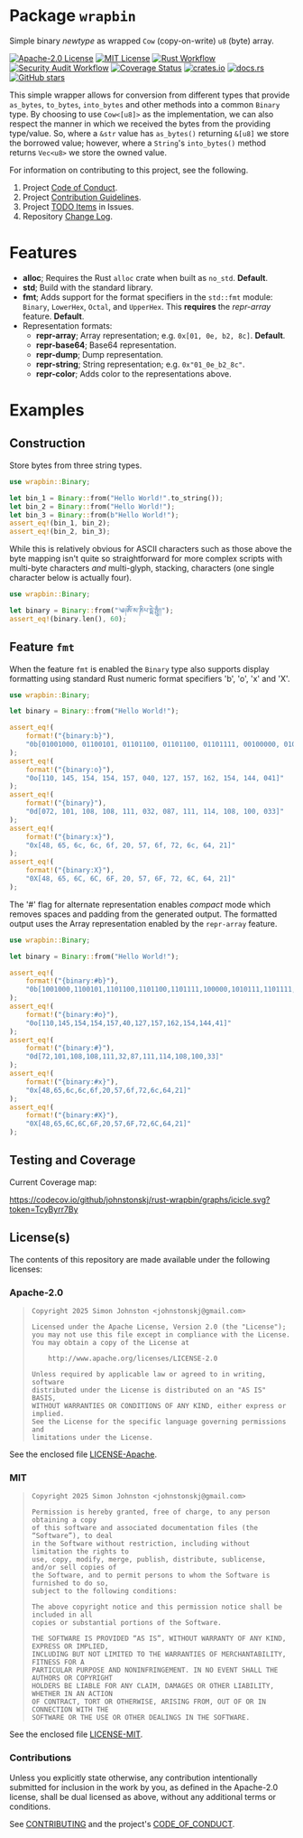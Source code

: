 # Package `wrapbin`

Simple binary _newtype_ as wrapped `Cow` (copy-on-write) `u8` (byte) array.

[![Apache-2.0 License](https://img.shields.io/badge/License-Apache_2.0-blue.svg)](https://opensource.org/licenses/Apache-2.0)
[![MIT License](https://img.shields.io/badge/license-mit-118811.svg)](https://opensource.org/license/mit)
[![Rust Workflow](https://github.com/johnstonskj/rust-wrapbin/actions/workflows/rust.yml/badge.svg)](<https://github.com/johnstonskj/rust-wrapbin/actions/workflows/rust.yml>)
[![Security Audit Workflow](https://github.com/johnstonskj/rust-wrapbin/actions/workflows/security-audit.yml/badge.svg)](<https://github.com/johnstonskj/rust-wrapbin/actions/workflows/security-audit.yml>)
[![Coverage Status](https://codecov.io/github/johnstonskj/rust-wrapbin/graph/badge.svg?token=TcyByrr7By)](<https://codecov.io/github/johnstonskj/rust-wrapbin>)
[![crates.io](https://img.shields.io/crates/v/wrapbin.svg)](https://crates.io/crates/wrapbin)
[![docs.rs](https://docs.rs/xml_dom/badge.svg)](https://docs.rs/wrapbin)
[![GitHub stars](https://img.shields.io/github/stars/johnstonskj/rust-wrapbin.svg)](<https://github.com/johnstonskj/rust-wrapbin/stargazers>)

This simple wrapper allows for conversion from different types that provide
`as_bytes`, `to_bytes`, `into_bytes` and other methods into a common `Binary`
type. By choosing to use `Cow<[u8]>` as the implementation, we can also respect
the manner in which we received the bytes from the providing type/value. So,
where a `&str` value has `as_bytes()` returning `&[u8]` we store the borrowed
value; however, where a `String`'s `into_bytes()` method returns `Vec<u8>` we
store the owned value.

For information on contributing to this project, see the following.

1. Project [Code of Conduct](https://github.com/johnstonskj/rust-wrapbin/blob/main/CODE_OF_CONDUCT.md).
1. Project [Contribution Guidelines](https://github.com/johnstonskj/rust-wrapbin/blob/main/CONTRIBUTING.md).
1. Project [TODO Items](<https://github.com/johnstonskj/rust-wrapbin/issues>) in Issues.
1. Repository [Change Log](https://github.com/johnstonskj/rust-wrapbin/blob/main/CHANGELOG.md).

# Features

- **alloc**; Requires the Rust `alloc` crate when built as `no_std`. **Default**.
- **std**; Build with the standard library.
- **fmt**; Adds support for the format specifiers in the `std::fmt` module:
  `Binary`, `LowerHex`, `Octal`, and `UpperHex`. This **requires** the
  _repr-array_ feature. **Default**.
- Representation formats:
  - **repr-array**; Array representation; e.g. `0x[01, 0e, b2, 8c]`. **Default**.
  - **repr-base64**; Base64 representation.
  - **repr-dump**; Dump representation.
  - **repr-string**; String representation; e.g. `0x"01_0e_b2_8c"`.
  - **repr-color**; Adds color to the representations above.

# Examples

## Construction

Store bytes from three string types.

```rust
use wrapbin::Binary;

let bin_1 = Binary::from("Hello World!".to_string());
let bin_2 = Binary::from("Hello World!");
let bin_3 = Binary::from(b"Hello World!");
assert_eq!(bin_1, bin_2);
assert_eq!(bin_2, bin_3);
```

While this is relatively obvious for ASCII characters such as those above the
byte mapping isn't quite so straightforward for more complex scripts with
multi-byte characters _and_ multi-glyph, stacking, characters (one single
character below is actually four).

```rust
use wrapbin::Binary;

let binary = Binary::from("༄༏ༀ་མ་ཎིཔ་དྨེ་ཧྤུྂ།།");
assert_eq!(binary.len(), 60);
```

## Feature `fmt`

When the feature `fmt` is enabled the `Binary` type also supports display
formatting using standard Rust numeric format specifiers 'b', 'o', 'x' and
'X'.

```rust
use wrapbin::Binary;

let binary = Binary::from("Hello World!");

assert_eq!(
    format!("{binary:b}"),
    "0b[01001000, 01100101, 01101100, 01101100, 01101111, 00100000, 01010111, 01101111, 01110010, 01101100, 01100100, 00100001]"
);
assert_eq!(
    format!("{binary:o}"),
    "0o[110, 145, 154, 154, 157, 040, 127, 157, 162, 154, 144, 041]"
);
assert_eq!(
    format!("{binary}"),
    "0d[072, 101, 108, 108, 111, 032, 087, 111, 114, 108, 100, 033]"
);
assert_eq!(
    format!("{binary:x}"),
    "0x[48, 65, 6c, 6c, 6f, 20, 57, 6f, 72, 6c, 64, 21]"
);
assert_eq!(
    format!("{binary:X}"),
    "0X[48, 65, 6C, 6C, 6F, 20, 57, 6F, 72, 6C, 64, 21]"
);
```

The '#' flag for alternate representation enables _compact_ mode which
removes spaces and padding from the generated output. The formatted output
uses the Array representation enabled by the `repr-array` feature.

```rust
use wrapbin::Binary;

let binary = Binary::from("Hello World!");

assert_eq!(
    format!("{binary:#b}"),
    "0b[1001000,1100101,1101100,1101100,1101111,100000,1010111,1101111,1110010,1101100,1100100,100001]"
);
assert_eq!(
    format!("{binary:#o}"),
    "0o[110,145,154,154,157,40,127,157,162,154,144,41]"
);
assert_eq!(
    format!("{binary:#}"),
    "0d[72,101,108,108,111,32,87,111,114,108,100,33]"
);
assert_eq!(
    format!("{binary:#x}"),
    "0x[48,65,6c,6c,6f,20,57,6f,72,6c,64,21]"
);
assert_eq!(
    format!("{binary:#X}"),
    "0X[48,65,6C,6C,6F,20,57,6F,72,6C,64,21]"
);
```

## Testing and Coverage

Current Coverage map:

<https://codecov.io/github/johnstonskj/rust-wrapbin/graphs/icicle.svg?token=TcyByrr7By>

## License(s)

The contents of this repository are made available under the following
licenses:

### Apache-2.0

> ```text
> Copyright 2025 Simon Johnston <johnstonskj@gmail.com>
> 
> Licensed under the Apache License, Version 2.0 (the "License");
> you may not use this file except in compliance with the License.
> You may obtain a copy of the License at
> 
>     http://www.apache.org/licenses/LICENSE-2.0
> 
> Unless required by applicable law or agreed to in writing, software
> distributed under the License is distributed on an "AS IS" BASIS,
> WITHOUT WARRANTIES OR CONDITIONS OF ANY KIND, either express or implied.
> See the License for the specific language governing permissions and
> limitations under the License.
> ```

See the enclosed file [LICENSE-Apache](https://github.com/johnstonskj/rust-wrapbin/blob/main/LICENSE-Apache).

### MIT

> ```text
> Copyright 2025 Simon Johnston <johnstonskj@gmail.com>
> 
> Permission is hereby granted, free of charge, to any person obtaining a copy
> of this software and associated documentation files (the “Software”), to deal
> in the Software without restriction, including without limitation the rights to
> use, copy, modify, merge, publish, distribute, sublicense, and/or sell copies of
> the Software, and to permit persons to whom the Software is furnished to do so,
> subject to the following conditions:
> 
> The above copyright notice and this permission notice shall be included in all
> copies or substantial portions of the Software.
> 
> THE SOFTWARE IS PROVIDED “AS IS”, WITHOUT WARRANTY OF ANY KIND, EXPRESS OR IMPLIED,
> INCLUDING BUT NOT LIMITED TO THE WARRANTIES OF MERCHANTABILITY, FITNESS FOR A
> PARTICULAR PURPOSE AND NONINFRINGEMENT. IN NO EVENT SHALL THE AUTHORS OR COPYRIGHT
> HOLDERS BE LIABLE FOR ANY CLAIM, DAMAGES OR OTHER LIABILITY, WHETHER IN AN ACTION
> OF CONTRACT, TORT OR OTHERWISE, ARISING FROM, OUT OF OR IN CONNECTION WITH THE
> SOFTWARE OR THE USE OR OTHER DEALINGS IN THE SOFTWARE.
> ```

See the enclosed file [LICENSE-MIT](https://github.com/johnstonskj/rust-wrapbin/blob/main/LICENSE-MIT).

### Contributions

Unless you explicitly state otherwise, any contribution intentionally submitted
for inclusion in the work by you, as defined in the Apache-2.0 license, shall
be dual licensed as above, without any additional terms or conditions.

See [CONTRIBUTING](https://github.com/johnstonskj/rust-wrapbin/blob/main/CONTRIBUTING.md) and the
project's [CODE_OF_CONDUCT](https://github.com/johnstonskj/rust-wrapbin/blob/main/CODE_OF_CONDUCT.md).
